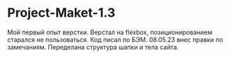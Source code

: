 # Project-Maket-1.3
Мой первый опыт верстки. Верстал на flexbox, позиционированием старался не пользоваться.
Код писал по БЭМ.
08.05.23 внес правки по замечаниям. Переделана структура шапки и тела сайта. 
